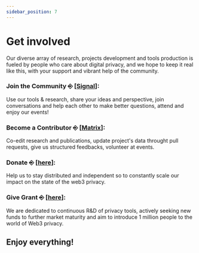 ```yaml
---
sidebar_position: 7
---
```


# Get involved

Our diverse array of research, projects development and tools production is fueled by people who care about digital privacy, and we hope to keep it real like this, with your support and vibrant help of the community.

### Join the Community ⎆ [[Signal](https://signal.group/#CjQKIH-1ZYEGp50OBvbJRbITIRxDzjH2pSxl7vdkVZs9g5vgEhDAKUlgYdpxpCpTkNVxow4X)]: 
Use our tools & research, share your ideas and perspective, join conversations and help each other to make better questions, attend and enjoy our events!

### Become a Contributor ⎆ [[Matrix](https://matrix.to/#/#web3privacy:gwei.cz)]: 
Co-edit research and publications, update project's data throught pull requests, give us structured feedbacks, volunteer at events.

### Donate ⎆ [[here](https://docs.web3privacy.info/donate)]: 
Help us to stay distributed and independent so to constantly scale our impact on the state of the web3 privacy.

### Give Grant ⎆ [[here](https://github.com/web3privacy/grants/tree/main)]: 
We are dedicated to continuous R&D of privacy tools, actively seeking new funds to further market maturity and aim to introduce 1 million people to the world of Web3 privacy.


## Enjoy everything!
